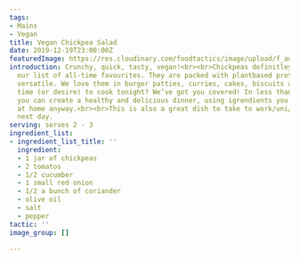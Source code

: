 ```yaml
---
tags:
- Mains
- Vegan
title: Vegan Chickpea Salad
date: 2019-12-19T23:00:00Z
featuredImage: https://res.cloudinary.com/foodtactics/image/upload/f_auto,q_auto,w_auto,dpr_auto,c_scale/v1576848020/vegan-chickpea-salad-001_asytne.jpg
introduction: Crunchy, quick, tasty, vegan!<br><br>Chickpeas definitley belong on
  our list of all-time favourites. They are packed with plantbased protein and incredibly
  versatile. We love them in burger patties, curries, cakes, biscuits and salads.<br><br>No
  time (or desire) to cook tonight? We’ve got you covered! In less than 5 minutes,
  you can create a healthy and delicious dinner, using igrendients you probably got
  at home anyway.<br><br>This is also a great dish to take to work/uni/school the
  next day.
serving: serves 2 - 3
ingredient_list:
- ingredient_list_title: ''
  ingredient:
  - 1 jar of chickpeas
  - 2 tomatos
  - 1/2 cucumber
  - 1 small red onion
  - 1/2 a bunch of coriander
  - olive oil
  - salt
  - pepper
tactic: ''
image_group: []

---
```

